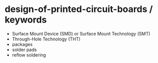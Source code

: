 # design-of-printed-circuit-boards / keywords

- Surface Mount Device (SMD) or Surface Mount Technology (SMT)
- Through-Hole Technology (THT)
- packages
- solder pads
- reflow soldering
